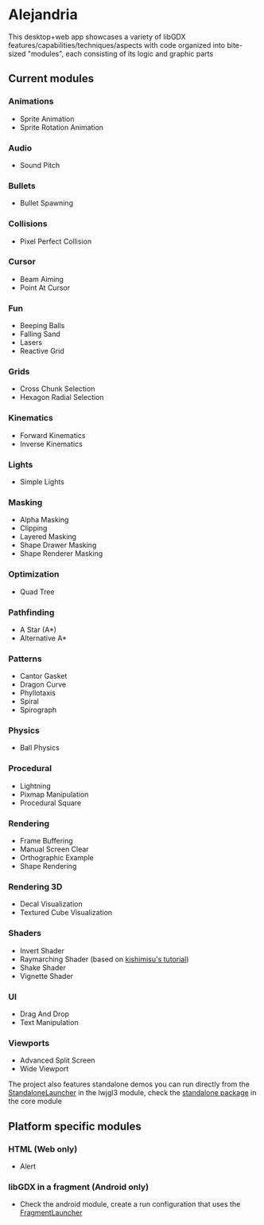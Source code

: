 # Alejandria

This desktop+web app showcases a variety of libGDX features/capabilities/techniques/aspects with code organized into bite-sized
"modules", each consisting of its logic and graphic parts

## Current modules

### Animations
- Sprite Animation
- Sprite Rotation Animation

### Audio
- Sound Pitch

### Bullets
- Bullet Spawning

### Collisions
- Pixel Perfect Collision

### Cursor
- Beam Aiming
- Point At Cursor

### Fun
- Beeping Balls
- Falling Sand
- Lasers
- Reactive Grid

### Grids
- Cross Chunk Selection
- Hexagon Radial Selection

### Kinematics
- Forward Kinematics
- Inverse Kinematics

### Lights
- Simple Lights

### Masking
- Alpha Masking
- Clipping
- Layered Masking
- Shape Drawer Masking
- Shape Renderer Masking

### Optimization
- Quad Tree

### Pathfinding
- A Star (A*)
- Alternative A*

### Patterns
- Cantor Gasket
- Dragon Curve
- Phyllotaxis
- Spiral
- Spirograph

### Physics
- Ball Physics

### Procedural
- Lightning
- Pixmap Manipulation
- Procedural Square

### Rendering
- Frame Buffering
- Manual Screen Clear
- Orthographic Example
- Shape Rendering

### Rendering 3D
- Decal Visualization
- Textured Cube Visualization

### Shaders
- Invert Shader
- Raymarching Shader (based on [kishimisu's tutorial](https://www.youtube.com/watch?v=khblXafu7iA))
- Shake Shader
- Vignette Shader

### UI
- Drag And Drop
- Text Manipulation

### Viewports
- Advanced Split Screen
- Wide Viewport

The project also features standalone demos you can run directly from the 
[StandaloneLauncher](/lwjgl3/src/main/java/com/epicness/alejandria/lwjgl3/Lwjgl3Launcher.java) in the lwjgl3 module, check the
[standalone package](/core/src/main/java/com/epicness/standalone) in the core module

## Platform specific modules

### HTML (Web only)
- Alert

### libGDX in a fragment (Android only)
- Check the android module, create a run configuration that uses the [FragmentLauncher](/android/src/main/java/com/epicness/alejandria/android/FragmentLauncher.java)